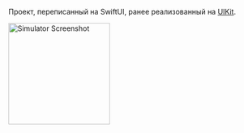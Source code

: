 Проект, переписанный на SwiftUI, ранее реализованный на [UIKit](https://github.com/Uncurlynt/ToDoApp).

<img src="https://github.com/user-attachments/assets/1355bf2e-1662-4ae2-a502-eaf1d582dde1" width="200" alt="Simulator Screenshot">
